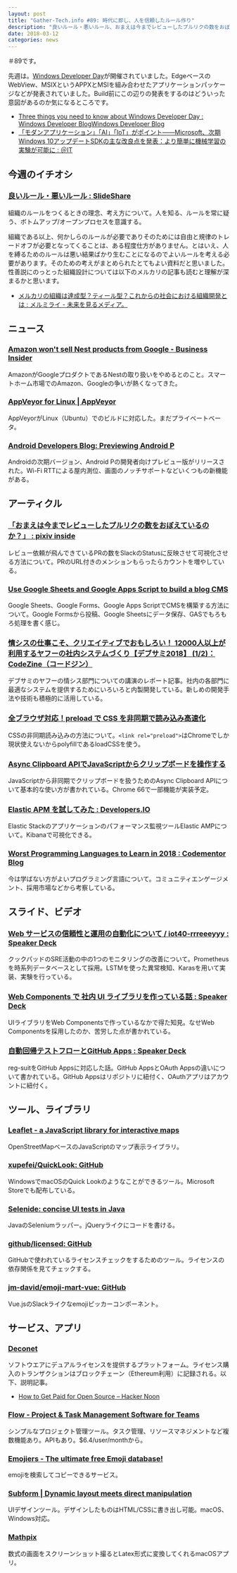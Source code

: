 ```yaml
---
layout: post
title: "Gather-Tech.info #89: 時代に即し、人を信頼したルール作り"
description: "良いルール・悪いルール、おまえは今までレビューしたプルリクの数をおぼえているのか？ など"
date: 2018-03-12
categories: news
---
```


＃89です。

先週は。[Windows Developer Day](https://developer.microsoft.com/en-us/windows/projects/campaigns/windows-developer-day)が開催されていました。EdgeベースのWebView、MSIXというAPPXとMSIを組み合わせたアプリケーションパッケージなどが発表されていました。Build前にこの辺りの発表をするのはどういった意図があるのか気になるところです。

- [Three things you need to know about Windows Developer Day : Windows Developer BlogWindows Developer Blog](https://blogs.windows.com/buildingapps/2018/03/07/three-things-need-know-windows-developer-day/)
- [「モダンアプリケーション」「AI」「IoT」がポイント――Microsoft、次期Windows 10アップデートSDKの主な改良点を発表：より簡単に機械学習の実験が可能に : ＠IT](http://www.atmarkit.co.jp/ait/articles/1803/09/news079.html)

## 今週のイチオシ

### [良いルール・悪いルール : SlideShare](https://www.slideshare.net/ssuserafaef6/ss-89258034)

組織のルールをつくるときの理念、考え方について。人を知る、ルールを常に疑う、ボトムアップ/オープンプロセスを意識する。

組織である以上、何かしらのルールが必要でありそのためには自由と規律のトレードオフが必要となってくることは、ある程度仕方がありません。とはいえ、人を縛るためのルールは悪い結果ばかり生むことになるのでよいルールを考える必要があります。そのための考えがまとめられたとてもよい資料だと思いました。  
性善説にのっとった組織設計については以下のメルカリの記事も読むと理解が深まるかと思います。

- [メルカリの組織は達成型？ティール型？これからの社会における組織開発とは : メルミライ - 未来を見るメディア。](http://www.mermirai.com/entry/howtowork)

## ニュース

### [Amazon won't sell Nest products from Google - Business Insider](http://www.businessinsider.com/amazon-wont-sell-nest-products-from-google-2018-3)

AmazonがGoogleプロダクトであるNestの取り扱いをやめるとのこと。スマートホーム市場でのAmazon、Googleの争いが熱くなってきた。

### [AppVeyor for Linux | AppVeyor](https://www.appveyor.com/blog/2018/03/06/appveyor-for-linux/)

AppVeyorがLinux（Ubuntu）でのビルドに対応した。まだプライベートベータ。

### [Android Developers Blog: Previewing Android P](https://android-developers.googleblog.com/2018/03/previewing-android-p.html)

Androidの次期バージョン、Android Pの開発者向けプレビュー版がリリースされた。Wi-Fi RTTによる屋内測位、画面のノッチサポートなどいくつもの新機能がある。

## アーティクル

### [「おまえは今までレビューしたプルリクの数をおぼえているのか？」 : pixiv inside](https://inside.pixiv.blog/kana/3486)

レビュー依頼が飛んできているPRの数をSlackのStatusに反映させて可視化させる方法について。PRのURL付きのメンションもらったらカウントを増やしている。

### [Use Google Sheets and Google Apps Script to build a blog CMS](https://medium.freecodecamp.org/use-google-sheets-and-google-apps-script-to-build-a-blog-cms-c2eab3fb0b2b)

Google Sheets、Google Forms、Google Apps ScriptでCMSを構築する方法について。Google Formsから投稿、Google Sheetsにデータ保存、GASでもろもろ処理を書く感じ。

### [情シスの仕事こそ、クリエイティブでおもしろい！ 12000人以上が利用するヤフーの社内システムづくり【デブサミ2018】 (1/2)：CodeZine（コードジン）](https://codezine.jp/article/detail/10693)

デブサミのヤフーの情シス部門についての講演のレポート記事。社内の各部門に最適なシステムを提供するためにいろいろと内製開発している。新しめの開発手法や技術も積極的に活用している。

### [全ブラウザ対応！preload で CSS を非同期で読み込み高速化](https://firstlayout.net/customize/entire-site/load-css-asynchronously-with-loadcss/)

CSSの非同期読み込みの方法について。`<link rel="preload">`はChromeでしか現状使えないからpolyfillであるloadCSSを使う。

### [Async Clipboard APIでJavaScriptからクリップボードを操作する](https://sbfl.net/blog/2018/03/03/async-clipboard-api/)

JavaScriptから非同期でクリップボードを扱うためのAsync Clipboard APIについて基本的な使い方が書かれている。Chrome 66で一部機能が実装予定。

### [Elastic APM を試してみた : Developers.IO](https://dev.classmethod.jp/server-side/elasticsearch/get-started-elastic-apm/)

Elastic Stackのアプリケーションのパフォーマンス監視ツールElastic AMPについて。Kibanaで可視化できる。

### [Worst Programming Languages to Learn in 2018 : Codementor Blog](https://www.codementor.io/blog/worst-languages-to-learn-3phycr98zk)

今は学ばない方がよいプログラミング言語について。コミュニティエンゲージメント、採用市場などから考察している。

## スライド、ビデオ

### [Web サービスの信頼性と運用の自動化について / iot40-rrreeeyyy : Speaker Deck](https://speakerdeck.com/rrreeeyyy/iot40-rrreeeyyy)

クックパッドのSRE活動の中の1つのモニタリングの改善について。Prometheusを時系列データベースとして採用。LSTMを使った異常検知、Karasを用いて実装、実験を行っている。

### [Web Components で 社内 UI ライブラリを作っている話 : Speaker Deck](https://speakerdeck.com/jmblog/web-components-de-she-nei-ui-raiburariwozuo-tuteiruhua-1)

UIライブラリをWeb Componentsで作っているなかで得た知見。なせWeb Componentsを採用したのか、苦労した点が書かれている。

### [自動回帰テストフローとGitHub Apps : Speaker Deck](https://speakerdeck.com/quramy/zi-dong-hui-gui-tesutohurotogithub-apps)

reg-suitをGitHub Appsに対応した話。GitHub AppsとOAuth Appsの違いについて書かれている。GitHub Appsはリポジトリに紐付く、OAuthアプリはアカウントに紐付く。

## ツール、ライブラリ

### [Leaflet - a JavaScript library for interactive maps](http://leafletjs.com/)

OpenStreetMapベースのJavaScriptのマップ表示ライブラリ。

### [xupefei/QuickLook: GitHub](https://github.com/xupefei/QuickLook)

WindowsでmacOSのQuick Lookのようなことができるツール。Microsoft Storeでも配布している。

### [Selenide: concise UI tests in Java](http://selenide.org/)

JavaのSeleniumラッパー。jQueryライクにコードを書ける。

### [github/licensed: GitHub](https://github.com/github/licensed)

GitHubで使われているライセンスチェックをするためのツール。ライセンスの依存関係を見てチェックする。

### [jm-david/emoji-mart-vue: GitHub](https://github.com/jm-david/emoji-mart-vue)

Vue.jsのSlackライクなemojiピッカーコンポーネント。

## サービス、アプリ

### [Deconet](https://deco.network/#welcome)

ソフトウエアにデュアルライセンスを提供するプラットフォーム。ライセンス購入のトランザクションはブロックチェーン（Ethereum利用）に記録される。以下、説明記事。

- [How to Get Paid for Open Source – Hacker Noon](https://hackernoon.com/how-to-get-paid-for-open-source-6e13bb238a7f)

### [Flow - Project & Task Management Software for Teams](https://www.getflow.com/)

シンプルなプロジェクト管理ツール。タスク管理、リソースマネジメントなど複数機能あり。APIもあり。$6.4/user/monthから。

### [Emojiers - The ultimate free Emoji database!](https://www.emojiers.com/search.php)

emojiを検索してコピーできるサービス。

### [Subform | Dynamic layout meets direct manipulation](https://subformapp.com/)

UIデザインツール。デザインしたものはHTML/CSSに書き出し可能。macOS、Windows対応。

### [Mathpix](https://mathpix.com/)

数式の画面をスクリーンショット撮るとLatex形式に変換してくれるmacOSアプリ。

